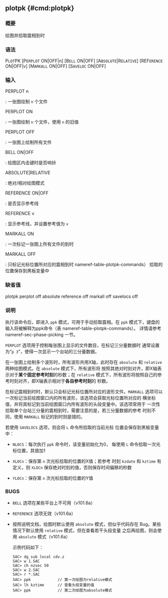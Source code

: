 ## plotpk {#cmd:plotpk}

### 概要

绘图并拾取震相到时

### 语法

P`LOT`PK \[P`ERPLOT` ON|OFF|n\] \[B`ELL` ON|OFF\]
\[A`BSOLUTE`|R`ELATIVE`\] \[REF`ERENCE` ON|OFF|v\] \[M`ARKALL` ON|OFF\]
\[S`AVELOC` ON|OFF\]

### 输入

PERPLOT n

:   一张图绘制 `n` 个文件

PERPLOT ON

:   一张图绘制 `n` 个文件，使用 `n` 的旧值

PERPLOT OFF

:   一张图上绘制所有文件

BELL ON|OFF

:   绘图区内击键时是否响铃

ABSOLUTE|RELATIVE

:   绝对/相对绘图模式

REFERENCE ON|OFF

:   是否显示参考线

REFERENCE v

:   显示参考线，并设置参考值为 `v`

MARKALL ON

:   一次标记一张图上所有文件的到时

MARKALL OFF

:   只标记光标位置所对应的震相到时 nameref-table-plotpk-commands）
    拾取的位置保存到黑板变量中

### 缺省值

plotpk perplot off absolute reference off markall off savelocs off

### 说明

执行该命令后，即进入 `ppk` 模式，可用于手动拾取震相。在 `ppk`
模式下，键盘的输入将被解释为ppk命令（表
nameref-table-plotpk-commands）。 详情请参考 nameref-sec-phase-picking
一节。

`PERPLOT` 选项用于控制每张图上显示的文件数目，在标记三分量数据时
通常设置为“`p 3`”，使得一次显示一个台站的三分量数据。

在一张图上绘制多个波形时，所有波形共用X轴，此时存在 `absolute` 和
`relative` 两种绘图模式。在 `absolute` 模式下，所有波形将
按照其绝对时刻对齐，即X轴表示对于**某个固定参考时刻**的秒数；在
`relative`
模式下，所有波形将按照自己的参考时刻对齐，即X轴表示相对于**各自参考时刻**的
秒数。

在标记震相到时时，默认只会标记光标位置所对应的波形文件。`MARKALL`
选项可以一次标记当前绘图窗口内的所有波形，该选项会获取光标位置所对应的
横坐标值，并将其标记到当前绘图窗口内所有波形的头段变量中。该选项常用于
一次性拾取单个台站三分量的震相到时，需要注意的是，若三分量数据的参考
时刻不同，使用 `MARKALL` 标记的到时则是错的。

若使用 `SAVELOCS` 选项，则会将 `L` 命令所拾取的当前光标
位置会保存到黑板变量中：

-   `NLOCS`：每次执行 `ppk` 命令时，该变量初始化为0， 每使用 `L`
    命令拾取一次光标位置，其值加1

-   `XLOCn`：保存第 `n` 次光标拾取的位置的X值；若参考 时刻 `kzdate` 和
    `kztime` 有定义，则 `XLOCn` 保存绝对时刻的值，否则保存时间偏移的秒数

-   `YLOCn`：保存第 `n` 次光标拾取的位置的Y值

### BUGS

-   `BELL` 选项在某些平台上不可用（v101.6a）

-   `REFERENCE` 选项无效（v101.6a）

-   按照说明文档，绘图时默认使用 `absolute` 模式，但似乎代码存在
    Bug。某些情况下默认使用 `relative` 模式，但在查看若干头段变量
    之后再绘图，则会使用 `absolute` 模式（v101.6a）

    示例代码如下：

    ``` {.bash}
    SAC> dg sub local cdv.z
    SAC> w 1.SAC
    SAC> ch nzsec 50
    SAC> w 2.SAC
    SAC> r *.SAC
    SAC> ppk            // 第一次绘图为relative模式
    SAC> lh kztime      // 查看头段变量的值
    SAC> ppk            // 第二次绘图为absolute模式
    ```


